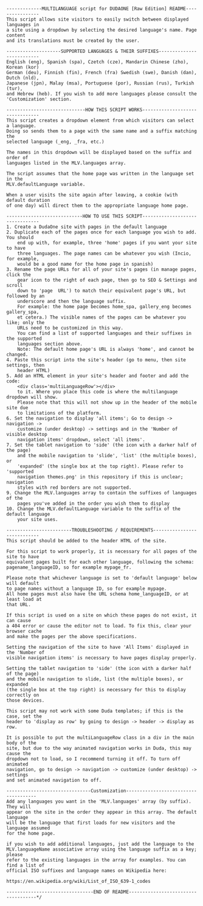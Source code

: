     -------------MULTILANGUAGE script for DUDAONE [Raw Edition] README----------------
    This script allows site visitors to easily switch between displayed languages in 
    a site using a dropdown by selecting the desired language's name. Page content 
    and its translations must be created by the user.

    --------------------SUPPORTED LANGUAGES & THEIR SUFFIXES--------------------------
    English (eng), Spanish (spa), Czetch (cze), Mandarin Chinese (zho), Korean (kor)
    German (deu), Finnish (fin), French (fra) Swedish (swe), Danish (dan), Dutch (nld), 
    Japanese (jpn), Malay (msa), Portuguese (por), Russian (rus), Turkish (tur), 
    and Hebrew (heb). If you wish to add more languages please consult the 
    'Customization' section.

    -----------------------------HOW THIS SCRIPT WORKS--------------------------------
    This script creates a dropdown element from which visitors can select a language. 
    Doing so sends them to a page with the same name and a suffix matching the
    selected language (_eng, _fra, etc.)

    The names in this dropdown will be displayed based on the suffix and order of 
    languages listed in the MLV.languages array.

    The script assumes that the home page was written in the language set in the 
    MLV.defaultLanguage variable.

    When a user visits the site again after leaving, a cookie (with default duration
    of one day) will direct them to the appropriate language home page.

    ----------------------------HOW TO USE THIS SCRIPT--------------------------------
    1. Create a DudaOne site with pages in the default language
    2. Duplicate each of the pages once for each language you wish to add. You should
        end up with, for example, three 'home' pages if you want your site to have 
        three languages. The page names can be whatever you wish (Incio, for example, 
        would be a good name for the home page in spanish)
    3. Rename the page URLs for all of your site's pages (in manage pages, click the 
        gear icon to the right of each page, then go to SEO & Settings and scroll 
        down to 'page  URL') to match their equivalent page's URL, but followed by an 
        underscore and then the language suffix. 
        For example: the home page becomes home_spa, gallery_eng becomes gallery_spa, 
        et cetera.) The visible names of the pages can be whatever you like; only the 
        URLs need to be customized in this way.
        You can find a list of supported languages and their suffixes in the supported 
        languages section above.
        Note: The default home page's URL is always 'home', and cannot be changed. 
    4. Paste this script into the site's header (go to menu, then site settings, then
        header HTML)
    5. Add an HTML element in your site's header and footer and add the code:
        <div class='multiLanguageRow'></div>
        to it. Where you place this code is where the multilanguage dropdown will show.
        Please note that this will not show up in the header of the mobile site due
        to limitations of the platform.
    6. Set the navigation to display 'all items'; Go to design -> navigation -> 
        customize (under desktop) -> settings and in the 'Number of visible desktop 
        navigation items' dropdown, select 'all items'.
    7. Set the tablet navigation to 'side' (the icon with a darker half of the page)
        and the mobile navigation to 'slide', 'list' (the multiple boxes), or 
        'expanded' (the single box at the top right). Please refer to 'supported
        navigation themes.png' in this repository if this is unclear; navigation 
        styles with red borders are not supported.
    9. Change the MLV.languages array to contain the suffixes of languages of the 
        pages you've added in the order you wish them to display
    10. Change the MLV.defaultLanguage variable to the suffix of the default language
        your site uses.
    
    ------------------------TROUBLESHOOTING / REQUIREMENTS----------------------------
    This script should be added to the header HTML of the site.
    
    For this script to work properly, it is necessary for all pages of the site to have
    equivalent pages built for each other language, following the schema: 
    pagename_languageID, so for example mypage_fr.
    
    Please note that whichever language is set to 'default language' below will default
    to page names without a language ID, so for example mypage.
    All home pages must also have the URL schema home_languageID, or at least load at 
    that URL.

    If this script is used on a site on which these pages do not exist, it can cause
    a 404 error or cause the editor not to load. To fix this, clear your browser cache
    and make the pages per the above specifications.

    Setting the navigation of the site to have 'All Items' displayed in the 'Number of 
    visible navigation items' is necessary to have pages display properly.

    Setting the tablet navigation to 'side' (the icon with a darker half of the page)
    and the mobile navigation to slide, list (the multiple boxes), or expanded 
    (the single box at the top right) is necessary for this to display correctly on
    those devices.

    This script may not work with some Duda templates; if this is the case, set the
    header to 'display as row' by going to design -> header -> display as row.

    It is possible to put the multiLanguageRow class in a div in the main body of the
    site, but due to the way animated navigation works in Duda, this may cause the 
    dropdown not to load, so I recommend turning it off. To turn off animated 
    navigation, go to design -> navigation -> customize (under desktop) -> settings 
    and set animated navigation to off.

    -------------------------------Customization-------------------------------------
    Add any languages you want in the 'MLV.languages' array (by suffix). They will 
    appear on the site in the order they appear in this array. The default language 
    will be the language that first loads for new visitors and the language assumed 
    for the home page.
    
    if you wish to add additional languages, just add the language to the 
    MLV.languageName associative array using the language suffix as a key; please 
    refer to the existing languages in the array for examples. You can find a list of
    official ISO suffixes and language names on Wikipedia here:

    https://en.wikipedia.org/wiki/List_of_ISO_639-1_codes

    --------------------------------END OF README------------------------------------*/

